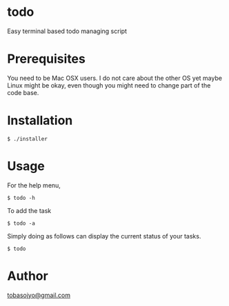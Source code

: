 # todo

Easy terminal based todo managing script 

# Prerequisites

You need to be Mac OSX users. I do not care about the other OS yet maybe Linux might be okay, even though you might need to change part of the code base.

# Installation

```
$ ./installer
```

# Usage

For the help menu,

```
$ todo -h
```

To add the task

```
$ todo -a
```

Simply doing as follows can display the current status of your tasks.

```
$ todo
```

# Author

tobasojyo@gmail.com
